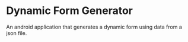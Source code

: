 # Dynamic Form Generator

An android application that generates a dynamic form using data from a json file.
